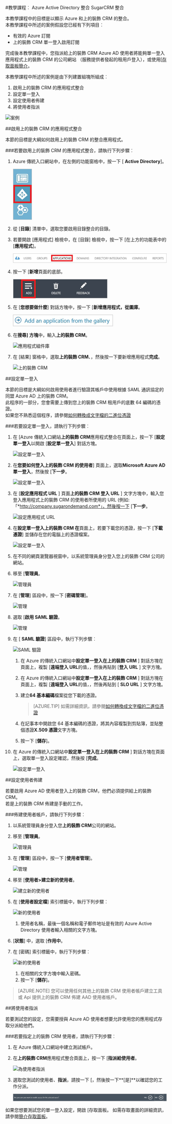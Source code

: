 <properties 
    pageTitle="教學課程︰ Azure Active Directory 整合整合 SugarCRM |Microsoft Azure" 
    description="瞭解如何使用 SugarCRM 與 Azure Active Directory 啟用單一登入，自動化佈建和更多 ！" 
    services="active-directory" 
    authors="jeevansd"  
    documentationCenter="na" 
    manager="femila"/>
<tags 
    ms.service="active-directory" 
    ms.devlang="na" 
    ms.topic="article" 
    ms.tgt_pltfrm="na" 
    ms.workload="identity" 
    ms.date="09/11/2016" 
    ms.author="jeedes" />

#<a name="tutorial-azure-active-directory-integration-integration-with-sugarcrm"></a>教學課程︰ Azure Active Directory 整合 SugarCRM 整合
  
本教學課程中的目標是以顯示 Azure 和上的裝飾 CRM 的整合。  
本教學課程中所述的案例假設您已經有下列項目︰

-   有效的 Azure 訂閱
-   上的裝飾 CRM 單一登入啟用訂閱
  
完成後本教學課程中，您指派給上的裝飾 CRM Azure AD 使用者將能夠單一登入應用程式上的裝飾 CRM 的公司網站 （服務提供者發起的租用戶登入），或使用[[存取面板簡介](active-directory-saas-access-panel-introduction.md)。
  
本教學課程中所述的案例是由下列建置組塊所組成︰

1.  啟用上的裝飾 CRM 的應用程式整合
2.  設定單一登入
3.  設定使用者佈建
4.  將使用者指派

![案例](./media/active-directory-saas-sugarcrm-tutorial/IC795881.png "案例")

##<a name="enabling-the-application-integration-for-sugar-crm"></a>啟用上的裝飾 CRM 的應用程式整合
  
本節的目標是大綱如何啟用上的裝飾 CRM 的整合應用程式。

###<a name="to-enable-the-application-integration-for-sugar-crm-perform-the-following-steps"></a>若要啟用上的裝飾 CRM 的應用程式整合，請執行下列步驟︰

1.  Azure 傳統入口網站中，在左側的功能窗格中，按一下 [ **Active Directory**]。

    ![Active Directory](./media/active-directory-saas-sugarcrm-tutorial/IC700993.png "Active Directory")

2.  從 [**目錄**] 清單中，選取您要啟用目錄整合的目錄。

3.  若要開啟 [應用程式] 檢視中，在 [目錄] 檢視中，按一下 [在上方的功能表中的 [**應用程式**]。

    ![應用程式](./media/active-directory-saas-sugarcrm-tutorial/IC700994.png "應用程式")

4.  按一下 [**新增**頁面的底部。

    ![新增應用程式](./media/active-directory-saas-sugarcrm-tutorial/IC749321.png "新增應用程式")

5.  在 [**您想要做什麼**] 對話方塊中，按一下 [**新增應用程式，從圖庫**。

    ![新增 gallerry 應用程式](./media/active-directory-saas-sugarcrm-tutorial/IC749322.png "新增 gallerry 應用程式")

6.  在**搜尋] 方塊**中，輸入**上的裝飾 CRM**。

    ![應用程式組件庫](./media/active-directory-saas-sugarcrm-tutorial/IC795882.png "應用程式組件庫")

7.  在 [結果] 窗格中，選取**上的裝飾 CRM**、，然後按一下要新增應用程式**完成**。

    ![上的裝飾 CRM](./media/active-directory-saas-sugarcrm-tutorial/IC795883.png "上的裝飾 CRM")

##<a name="configuring-single-sign-on"></a>設定單一登入
  
本節的目標是大綱如何啟用使用者進行驗證其帳戶中使用根據 SAML 通訊協定的同盟 Azure AD 上的裝飾 CRM。  
此程序的一部分，您會需要上傳到您上的裝飾 CRM 租用戶的底數 64 編碼的憑證。  
如果您不熟悉這個程序，請參閱[如何轉換成文字檔的二進位憑證](http://youtu.be/PlgrzUZ-Y1o)

###<a name="to-configure-single-sign-on-perform-the-following-steps"></a>若要設定單一登入，請執行下列步驟︰

1.  在 [Azure 傳統入口網站**上的裝飾 CRM**應用程式整合在頁面上，按一下 [**設定單一登入**以開啟 [**設定單一登入**] 對話方塊。

    ![設定單一登入](./media/active-directory-saas-sugarcrm-tutorial/IC795884.png "設定單一登入")

2.  在**您要如何登入上的裝飾 CRM 的使用者**] 頁面上，選取**Microsoft Azure AD 單一登入**，然後按 [**下一步**。

    ![設定單一登入](./media/active-directory-saas-sugarcrm-tutorial/IC795885.png "設定單一登入")

3.  在 [**設定應用程式 URL** ] 頁面**上的裝飾 CRM 登入 URL** ] 文字方塊中，輸入您登入應用程式上的裝飾 CRM 的使用者所使用的 URL (例如: 「*http://company.sugarondemand.com*」，然後按一下 [**下一步**。

    ![設定應用程式 URL](./media/active-directory-saas-sugarcrm-tutorial/IC795886.png "設定應用程式 URL")

4.  在**設定單一登入上的裝飾 CRM 在**頁面上，若要下載您的憑證，按一下 [**下載憑證**] 並儲存在您的電腦上的憑證檔案。

    ![設定單一登入](./media/active-directory-saas-sugarcrm-tutorial/IC796918.png "設定單一登入")

5.  在不同的網頁瀏覽器視窗中，以系統管理員身分登入您上的裝飾 CRM 公司的網站。

6.  移至 [**管理員**。

    ![管理員](./media/active-directory-saas-sugarcrm-tutorial/IC795888.png "管理員")

7.  在 [**管理**] 區段中，按一下 [**密碼管理**]。

    ![管理](./media/active-directory-saas-sugarcrm-tutorial/IC795889.png "管理")

8.  選取 [**啟用 SAML 驗證**。

    ![管理](./media/active-directory-saas-sugarcrm-tutorial/IC795890.png "管理")

9.  在 [ **SAML 驗證**] 區段中，執行下列步驟︰

    ![SAML 驗證](./media/active-directory-saas-sugarcrm-tutorial/IC795891.png "SAML 驗證")

    1.  在 Azure 的傳統入口網站中**設定單一登入在上的裝飾 CRM** ] 對話方塊在頁面上，複製 [**遠端登入 URL**的值，，然後再貼到 [**登入 URL** ] 文字方塊。
    2.  在 Azure 的傳統入口網站中**設定單一登入在上的裝飾 CRM** ] 對話方塊在頁面上，複製 [**遠端登入 URL**的值，，然後再貼到 [ **SLO URL** ] 文字方塊。
    3.  建立**64 基本編碼**檔案從您下載的憑證。

        >[AZURE.TIP] 如需詳細資訊，請參閱[如何轉換成文字檔的二進位憑證](http://youtu.be/PlgrzUZ-Y1o)

    4.  在記事本中開啟您 64 基本編碼的憑證，將其內容複製到剪貼簿，並貼整個憑證**X.509 憑證**文字方塊。
    5.  按一下 [**儲存**]。

10. 在 Azure 的傳統入口網站中**設定單一登入在上的裝飾 CRM** ] 對話方塊在頁面上，選取單一登入設定確認，然後按 [**完成**。

    ![設定單一登入](./media/active-directory-saas-sugarcrm-tutorial/IC796919.png "設定單一登入")

##<a name="configuring-user-provisioning"></a>設定使用者佈建
  
若要啟用 Azure AD 使用者登入上的裝飾 CRM，他們必須提供給上的裝飾 CRM。  
若是上的裝飾 CRM 佈建是手動的工作。

###<a name="to-provision-a-user-accounts-perform-the-following-steps"></a>佈建使用者帳戶，請執行下列步驟︰

1.  以系統管理員身分登入您**上的裝飾 CRM**公司的網站。

2.  移至 [**管理員**。

    ![管理員](./media/active-directory-saas-sugarcrm-tutorial/IC795888.png "管理員")

3.  在 [**管理**] 區段中，按一下 [**使用者管理**]。

    ![管理](./media/active-directory-saas-sugarcrm-tutorial/IC795893.png "管理")

4.  移至 [**使用者\>建立新的使用者**。

    ![建立新的使用者](./media/active-directory-saas-sugarcrm-tutorial/IC795894.png "建立新的使用者")

5.  在 [**使用者設定檔**] 索引標籤中，執行下列步驟︰

    ![新的使用者](./media/active-directory-saas-sugarcrm-tutorial/IC795895.png "新的使用者")

    1.  使用者名稱，最後一個名稱和電子郵件地址是有效的 Azure Active Directory 使用者輸入相關的文字方塊。

6.  [**狀態**] 中，選取 [**作用中**。

7.  在 [密碼] 索引標籤中，執行下列步驟︰

    ![新的使用者](./media/active-directory-saas-sugarcrm-tutorial/IC795896.png "新的使用者")

    1.  在相關的文字方塊中輸入密碼。
    2.  按一下 [**儲存**]。

>[AZURE.NOTE] 您可以使用任何其他上的裝飾 CRM 使用者帳戶建立工具或 Api 提供上的裝飾 CRM 佈建 AAD 使用者帳戶。

##<a name="assigning-users"></a>將使用者指派
  
若要測試您的設定，您需要授與 Azure AD 使用者想要允許使用您的應用程式存取分派給他們。

###<a name="to-assign-users-to-sugar-crm-perform-the-following-steps"></a>若要指定上的裝飾 CRM 使用者，請執行下列步驟︰

1.  在 Azure 傳統入口網站中建立測試帳戶。

2.  在**上的裝飾 CRM**應用程式整合頁面上，按一下 [**指派給使用者**。

    ![為使用者指派](./media/active-directory-saas-sugarcrm-tutorial/IC795897.png "為使用者指派")

3.  選取您測試的使用者、**指派**，請按一下 [，然後按一下**[是]**以確認您的工作分派。

    ![[是]](./media/active-directory-saas-sugarcrm-tutorial/IC767830.png "[是]")
  
如果您想要測試您的單一登入設定，開啟 [存取面板。 如需存取畫面的詳細資訊，請參閱[簡介存取面板](active-directory-saas-access-panel-introduction.md)。
